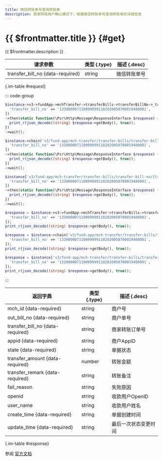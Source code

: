 ```yaml
---
title: 微信转账单号查询转账单
description: 商家转账用户确认模式下，根据微信转账单号查询转账单的详细信息
---
```


# {{ $frontmatter.title }} {#get}

{{ $frontmatter.description }}

| 请求参数 | 类型 {.type} | 描述 {.desc}
| --- | --- | ---
| transfer_bill_no {data-required} | string | 微信转账单号

{.im-table #request}

::: code-group

```php [异步纯链式]
$instance->v3->fundApp->mchTransfer->transferBills->transferBillNo->_transfer_bill_no_->getAsync([
  'transfer_bill_no' => '1330000071100999991182020050700019480001',
])
->then(static function(\Psr\Http\Message\ResponseInterface $response) {
  print_r(json_decode((string) $response->getBody(), true));
})
->wait();
```

```php [异步声明式]
$instance->chain('v3/fund-app/mch-transfer/transfer-bills/transfer-bill-no/{transfer_bill_no}')->getAsync([
  'transfer_bill_no' => '1330000071100999991182020050700019480001',
])
->then(static function(\Psr\Http\Message\ResponseInterface $response) {
  print_r(json_decode((string) $response->getBody(), true));
})
->wait();
```

```php [异步属性式]
$instance['v3/fund-app/mch-transfer/transfer-bills/transfer-bill-no/{transfer_bill_no}']->getAsync([
  'transfer_bill_no' => '1330000071100999991182020050700019480001',
])
->then(static function(\Psr\Http\Message\ResponseInterface $response) {
  print_r(json_decode((string) $response->getBody(), true));
})
->wait();
```

```php [同步纯链式]
$response = $instance->v3->fundApp->mchTransfer->transferBills->transferBillNo->_transfer_bill_no_->get([
  'transfer_bill_no' => '1330000071100999991182020050700019480001',
]);
print_r(json_decode((string) $response->getBody(), true));
```

```php [同步声明式]
$response = $instance->chain('v3/fund-app/mch-transfer/transfer-bills/transfer-bill-no/{transfer_bill_no}')->get([
  'transfer_bill_no' => '1330000071100999991182020050700019480001',
]);
print_r(json_decode((string) $response->getBody(), true));
```

```php [同步属性式]
$response = $instance['v3/fund-app/mch-transfer/transfer-bills/transfer-bill-no/{transfer_bill_no}']->get([
  'transfer_bill_no' => '1330000071100999991182020050700019480001',
]);
print_r(json_decode((string) $response->getBody(), true));
```

:::

| 返回字典 | 类型 {.type} | 描述 {.desc}
| --- | --- | ---
| mch_id {data-required}| string | 商户号
| out_bill_no {data-required}| string | 商户单号
| transfer_bill_no {data-required}| string | 商家转账订单号
| appid {data-required}| string | 商户AppID
| state {data-required}| string | 单据状态
| transfer_amount {data-required}| number | 转账金额
| transfer_remark {data-required}| string | 转账备注
| fail_reason | string | 失败原因
| openid | string | 收款用户OpenID
| user_name | string | 收款用户姓名
| create_time {data-required}| string | 单据创建时间
| update_time {data-required}| string | 最后一次状态变更时间

{.im-table #response}

参阅 [官方文档](https://pay.weixin.qq.com/docs/merchant/apis/mch-trans/transfer-bill/get-transfer-bill-by-no.html)
